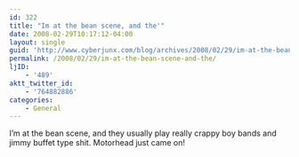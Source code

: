 ```yaml
---
id: 322
title: "Im at the bean scene, and the'"
date: 2008-02-29T10:17:12-04:00
layout: single
guid: 'http://www.cyberjunx.com/blog/archives/2008/02/29/im-at-the-bean-scene-and-the/'
permalink: /2008/02/29/im-at-the-bean-scene-and-the/
ljID:
    - '489'
aktt_twitter_id:
    - '764882886'
categories:
    - General
---
```


I’m at the bean scene, and they usually play really crappy boy bands and jimmy buffet type shit. Motorhead just came on!